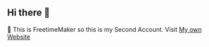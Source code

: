 ## Hi there 👋

🔭 This is FreetimeMaker so this is my Second Account. Visit [My own Website](https://FreetimeMaker.github.io/)
